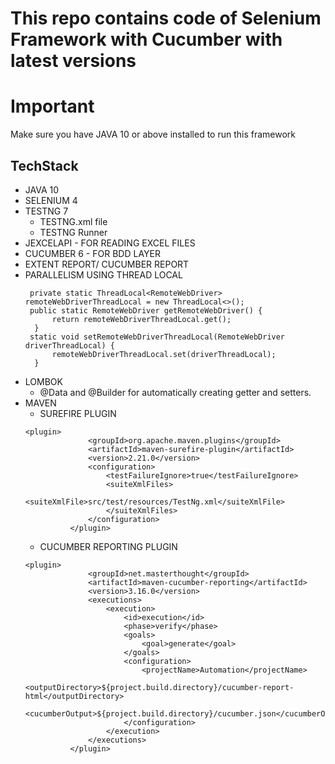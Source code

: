 # This repo contains code of Selenium Framework with Cucumber with latest versions

# Important
Make sure you have JAVA 10 or above installed to run this framework

## TechStack
- JAVA 10
- SELENIUM 4
- TESTNG 7
  - TESTNG.xml file
  - TESTNG Runner
- JEXCELAPI - FOR READING EXCEL FILES
- CUCUMBER 6 - FOR BDD LAYER
- EXTENT REPORT/ CUCUMBER REPORT
- PARALLELISM USING THREAD LOCAL
  ~~~
   private static ThreadLocal<RemoteWebDriver> remoteWebDriverThreadLocal = new ThreadLocal<>();
   public static RemoteWebDriver getRemoteWebDriver() {
        return remoteWebDriverThreadLocal.get();
    }
   static void setRemoteWebDriverThreadLocal(RemoteWebDriver driverThreadLocal) {
        remoteWebDriverThreadLocal.set(driverThreadLocal);
    }
  ~~~
- LOMBOK 
  - @Data and @Builder for automatically creating getter and setters.
- MAVEN
  - SUREFIRE PLUGIN
  ~~~
  <plugin>
                <groupId>org.apache.maven.plugins</groupId>
                <artifactId>maven-surefire-plugin</artifactId>
                <version>2.21.0</version>
                <configuration>
                    <testFailureIgnore>true</testFailureIgnore>
                    <suiteXmlFiles>
                        <suiteXmlFile>src/test/resources/TestNg.xml</suiteXmlFile>
                    </suiteXmlFiles>
                </configuration>
            </plugin>
  ~~~
  - CUCUMBER REPORTING PLUGIN
  ~~~
  <plugin>
                <groupId>net.masterthought</groupId>
                <artifactId>maven-cucumber-reporting</artifactId>
                <version>3.16.0</version>
                <executions>
                    <execution>
                        <id>execution</id>
                        <phase>verify</phase>
                        <goals>
                            <goal>generate</goal>
                        </goals>
                        <configuration>
                            <projectName>Automation</projectName>
                            <outputDirectory>${project.build.directory}/cucumber-report-html</outputDirectory>
                            <cucumberOutput>${project.build.directory}/cucumber.json</cucumberOutput>
                        </configuration>
                    </execution>
                </executions>
            </plugin>
  ~~~

